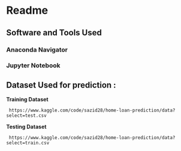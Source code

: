 # Readme

## Software and Tools Used

### Anaconda Navigator

### Jupyter Notebook

## Dataset Used for prediction :

******************************************Training Dataset******************************************

```Jupyter Notebook
 https://www.kaggle.com/code/sazid28/home-loan-prediction/data?select=test.csv
```
******************************************Testing Dataset******************************************
```Jupyter Notebook
 https://www.kaggle.com/code/sazid28/home-loan-prediction/data?select=train.csv
```
